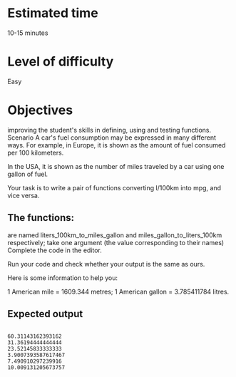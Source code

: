 # Estimated time
10-15 minutes

# Level of difficulty
Easy

# Objectives
improving the student's skills in defining, using and testing functions.
Scenario
A car's fuel consumption may be expressed in many different ways. For example, in Europe, it is shown as the amount of fuel consumed per 100 kilometers.

In the USA, it is shown as the number of miles traveled by a car using one gallon of fuel.

Your task is to write a pair of functions converting l/100km into mpg, and vice versa.

## The functions:

are named liters_100km_to_miles_gallon and miles_gallon_to_liters_100km respectively;
take one argument (the value corresponding to their names)
Complete the code in the editor.

Run your code and check whether your output is the same as ours.

Here is some information to help you:

1 American mile = 1609.344 metres;
1 American gallon = 3.785411784 litres.
## Expected output
<code>
60.31143162393162
31.36194444444444
23.52145833333333
3.9007393587617467
7.490910297239916
10.009131205673757
</code>
